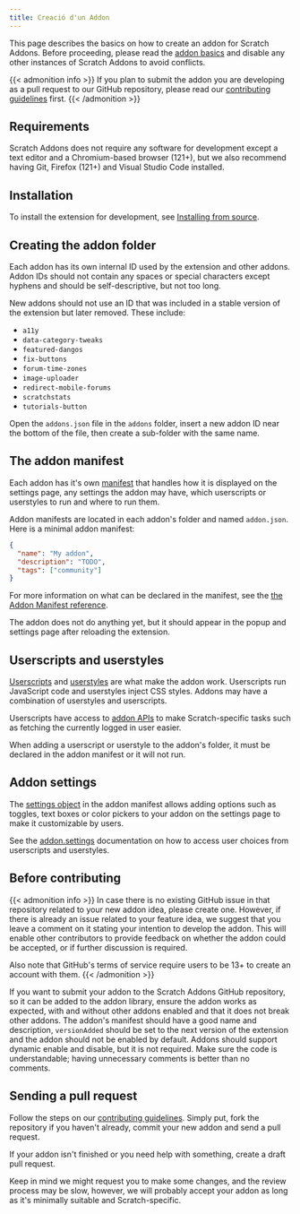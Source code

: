 ```yaml
---
title: Creació d'un Addon
---
```


This page describes the basics on how to create an addon for Scratch Addons. Before proceeding, please read the [addon basics](../addon-basics/) and disable any other instances of Scratch Addons to avoid conflicts.

{{< admonition info >}}
If you plan to submit the addon you are developing as a pull request to our GitHub repository, please read our [contributing guidelines](https://github.com/ScratchAddons/ScratchAddons/blob/master/.github/CONTRIBUTING.md) first.
{{< /admonition >}}

## Requirements
Scratch Addons does not require any software for development except a text editor and a Chromium-based browser (121+), but we also recommend having Git, Firefox (121+) and Visual Studio Code installed.

## Installation
To install the extension for development, see [Installing from source](/docs/getting-started/installing/#from-source).

## Creating the addon folder
Each addon has its own internal ID used by the extension and other addons. Addon IDs should not contain any spaces or special characters except hyphens and should be self-descriptive, but not too long.

New addons should not use an ID that was included in a stable version of the extension but later removed. These include:

- `a11y`
- `data-category-tweaks`
- `featured-dangos`
- `fix-buttons`
- `forum-time-zones`
- `image-uploader`
- `redirect-mobile-forums`
- `scratchstats`
- `tutorials-button`

Open the `addons.json` file in the `addons` folder, insert a new addon ID near the bottom of the file, then create a sub-folder with the same name.

## The addon manifest
Each addon has it's own [manifest](/docs/reference/addon-manifest/) that handles how it is displayed on the settings page, any settings the addon may have, which userscripts or userstyles to run and where to run them.

Addon manifests are located in each addon's folder and named `addon.json`.
Here is a minimal addon manifest:
```json
{
  "name": "My addon",
  "description": "TODO",
  "tags": ["community"]
}
```

For more information on what can be declared in the manifest, see the [the Addon Manifest reference](/docs/reference/addon-manifest/).

The addon does not do anything yet, but it should appear in the popup and settings page after reloading the extension.

## Userscripts and userstyles
[Userscripts](/docs/develop/userscripts/) and [userstyles](/docs/develop/userstyles/) are what make the addon work. Userscripts run JavaScript code and userstyles inject CSS styles. Addons may have a combination of userstyles and userscripts.

Userscripts have access to [addon APIs](/docs/reference/addon-api/) to make Scratch-specific tasks such as fetching the currently logged in user easier.

When adding a userscript or userstyle to the addon's folder, it must be declared in the addon manifest or it will not run.

## Addon settings
The [settings object](/docs/reference/addon-manifest/#settings-object) in the addon manifest allows adding options such as toggles, text boxes or color pickers to your addon on the settings page to make it customizable by users.

See the [addon.settings](/docs/reference/addon-api/addon.settings) documentation on how to access user choices from userscripts and userstyles.

## Before contributing
{{< admonition info >}}
In case there is no existing GitHub issue in that repository related to your new addon idea, please create one. However, if there is already an issue related to your feature idea, we suggest that you leave a comment on it stating your intention to develop the addon. This will enable other contributors to provide feedback on whether the addon could be accepted, or if further discussion is required.

Also note that GitHub's terms of service require users to be 13+ to create an account with them.
{{< /admonition >}}

If you want to submit your addon to the Scratch Addons GitHub repository, so it can be added to the addon library, ensure the addon works as expected, with and without other addons enabled and that it does not break other addons. The addon's manifest should have a good name and description, `versionAdded` should be set to the next version of the extension and the addon should not be enabled by default. Addons should support dynamic enable and disable, but it is not required.
Make sure the code is understandable; having unnecessary comments is better than no comments.

## Sending a pull request
Follow the steps on our [contributing guidelines](https://github.com/ScratchAddons/ScratchAddons/blob/master/.github/CONTRIBUTING.md). Simply put, fork the repository if you haven't already, commit your new addon and send a pull request.

If your addon isn't finished or you need help with something, create a draft pull request.

Keep in mind we might request you to make some changes, and the review process may be slow, however, we will probably accept your addon as long as it's minimally suitable and Scratch-specific.
